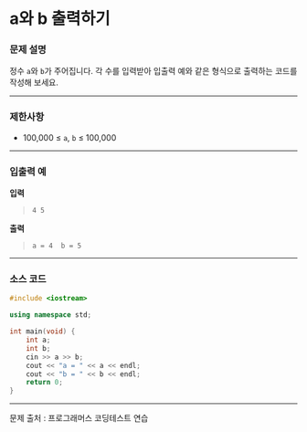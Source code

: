 # a와 b 출력하기

### **문제 설명**

정수 `a`와 `b`가 주어집니다. 각 수를 입력받아 입출력 예와 같은 형식으로 출력하는 코드를 작성해 보세요.

---

### 제한사항

- 100,000 ≤ `a`, `b` ≤ 100,000

---

### 입출력 예

**입력**

> `4 5`
> 

**출력**

> `a = 4 
 b = 5`
> 

---

### 소스 코드

```cpp
#include <iostream>

using namespace std;

int main(void) {
    int a;
    int b;
    cin >> a >> b;
    cout << "a = " << a << endl;
    cout << "b = " << b << endl;
    return 0;
}
```

---

문제 출처 : 프로그래머스 코딩테스트 연습
